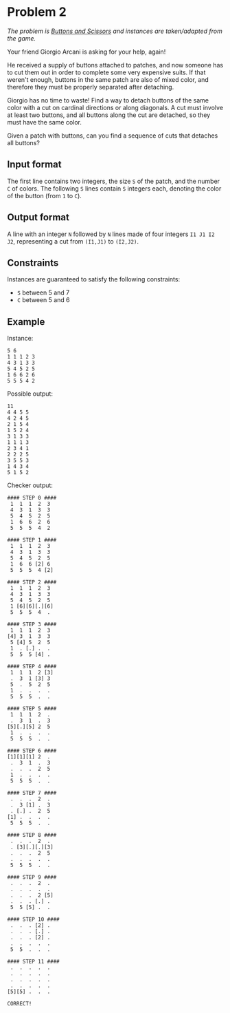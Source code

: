 # Problem 2

_The problem is [Buttons and Scissors](https://play.google.com/store/apps/details?id=com.kyworks.buttonsandscissors.inapp&hl=en&gl=US) and instances are taken/adapted from the game._

Your friend Giorgio Arcani is asking for your help, again!

He received a supply of buttons attached to patches, and now someone has to cut them out in order to complete some very expensive suits.
If that weren't enough, buttons in the same patch are also of mixed color, and therefore they must be properly separated after detaching.

Giorgio has no time to waste!
Find a way to detach buttons of the same color with a cut on cardinal directions or along diagonals.
A cut must involve at least two buttons, and all buttons along the cut are detached, so they must have the same color.

Given a patch with buttons, can you find a sequence of cuts that detaches all buttons?


## Input format

The first line contains two integers, the size `S` of the patch, and the number `C` of colors.
The following `S` lines contain `S` integers each, denoting the color of the button (from `1` to `C`).


## Output format

A line with an integer `N` followed by `N` lines made of four integers `I1 J1 I2 J2`, representing a cut from `(I1,J1)` to `(I2,J2)`.


## Constraints

Instances are guaranteed to satisfy the following constraints:

* `S` between 5 and 7
* `C` between 5 and 6


## Example

Instance:

```
5 6
1 1 1 2 3
4 3 1 3 3
5 4 5 2 5
1 6 6 2 6
5 5 5 4 2
```

Possible output:

```
11
4 4 5 5
4 2 4 5
2 1 5 4
1 5 2 4
3 1 3 3
1 1 1 3
2 3 4 1
2 2 2 5
3 5 5 3
1 4 3 4
5 1 5 2
```

Checker output:

```
#### STEP 0 ####
 1  1  1  2  3 
 4  3  1  3  3 
 5  4  5  2  5 
 1  6  6  2  6 
 5  5  5  4  2 

#### STEP 1 ####
 1  1  1  2  3 
 4  3  1  3  3 
 5  4  5  2  5 
 1  6  6 [2] 6 
 5  5  5  4 [2]

#### STEP 2 ####
 1  1  1  2  3 
 4  3  1  3  3 
 5  4  5  2  5 
 1 [6][6][.][6]
 5  5  5  4  . 

#### STEP 3 ####
 1  1  1  2  3 
[4] 3  1  3  3 
 5 [4] 5  2  5 
 1  . [.] .  . 
 5  5  5 [4] . 

#### STEP 4 ####
 1  1  1  2 [3]
 .  3  1 [3] 3 
 5  .  5  2  5 
 1  .  .  .  . 
 5  5  5  .  . 

#### STEP 5 ####
 1  1  1  2  . 
 .  3  1  .  3 
[5][.][5] 2  5 
 1  .  .  .  . 
 5  5  5  .  . 

#### STEP 6 ####
[1][1][1] 2  . 
 .  3  1  .  3 
 .  .  .  2  5 
 1  .  .  .  . 
 5  5  5  .  . 

#### STEP 7 ####
 .  .  .  2  . 
 .  3 [1] .  3 
 . [.] .  2  5 
[1] .  .  .  . 
 5  5  5  .  . 

#### STEP 8 ####
 .  .  .  2  . 
 . [3][.][.][3]
 .  .  .  2  5 
 .  .  .  .  . 
 5  5  5  .  . 

#### STEP 9 ####
 .  .  .  2  . 
 .  .  .  .  . 
 .  .  .  2 [5]
 .  .  . [.] . 
 5  5 [5] .  . 

#### STEP 10 ####
 .  .  . [2] . 
 .  .  . [.] . 
 .  .  . [2] . 
 .  .  .  .  . 
 5  5  .  .  . 

#### STEP 11 ####
 .  .  .  .  . 
 .  .  .  .  . 
 .  .  .  .  . 
 .  .  .  .  . 
[5][5] .  .  . 

CORRECT!
```
